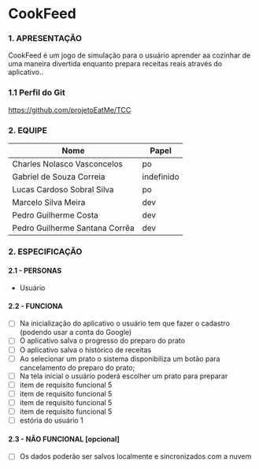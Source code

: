 # CookFeed

### 1. APRESENTAÇÃO
CookFeed é um jogo de simulação para o usuário aprender aa cozinhar de uma maneira divertida enquanto prepara receitas reais através do aplicativo..

### 1.1 Perfil do Git
https://github.com/projetoEatMe/TCC

### 2. EQUIPE 
|Nome|Papel|
|--|--|
|Charles Nolasco Vasconcelos|po|
|Gabriel de Souza Correia|indefinido|  
|Lucas Cardoso Sobral Silva|po|
|Marcelo Silva Meira|dev|  
|Pedro Guilherme Costa|dev|
|Pedro Guilherme Santana Corrêa|dev|


### 2. ESPECIFICAÇÃO 
#### 2.1 - PERSONAS 
- Usuário 

#### 2.2 - FUNCIONA

 - [ ] Na inicialização do aplicativo o usuário tem que  fazer o cadastro (podendo usar a conta do Google)
 - [ ] O aplicativo salva o progresso do preparo do prato
 - [ ] O aplicativo salva o histórico de receitas
 - [ ] Ao selecionar um prato o sistema disponibiliza um botão para cancelamento do preparo do prato;
 - [ ] Na tela inicial o usuário poderá escolher um prato para preparar
 - [ ] item de requisito funcional 5
 - [ ] item de requisito funcional 5
 - [ ] item de requisito funcional 5
 - [ ] item de requisito funcional 5
 - [ ] estória do usuário 1
  
#### 2.3 - NÃO FUNCIONAL [opcional]
 - [ ] Os dados poderão ser salvos localmente e sincronizados com a nuvem
